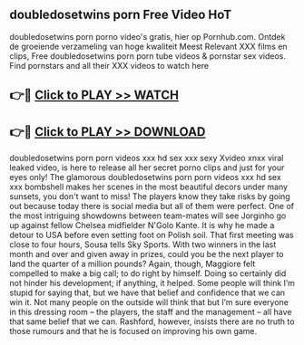 ## doubledosetwins porn Free Video HoT 

doubledosetwins porn porno video's gratis, hier op Pornhub.com. Ontdek de groeiende verzameling van hoge kwaliteit Meest Relevant XXX films en clips,
Free doubledosetwins porn porn tube videos & pornstar sex videos. Find pornstars and all their XXX videos to watch here


## 👉🔴 [Click to PLAY >> WATCH](http://us.freeplayer.one?title=doubledosetwins_porn&ref=16D)

## 👉🔴 [Click to PLAY >> DOWNLOAD](http://us.freeplayer.one?title=doubledosetwins_porn&ref=16D)


doubledosetwins porn porn videos xxx hd sex xxx sexy Xvideo xnxx viral leaked video, is here to release all her secret porno clips and just for your eyes only! The glamorous doubledosetwins porn porn videos xxx hd sex xxx bombshell makes her scenes in the most beautiful decors under many sunsets, you don't want to miss! The players know they take risks by going out because today there is social media but all of them were perfect. One of the most intriguing showdowns between team-mates will see Jorginho go up against fellow Chelsea midfielder N'Golo Kante. It is why he made a detour to USA before even setting foot on Polish soil. That first meeting was close to four hours, Sousa tells Sky Sports. With two winners in the last month and over and given away in prizes, could you be the next player to land the quarter of a million pounds? Again, though, Maggiore felt compelled to make a big call; to do right by himself. Doing so certainly did not hinder his development; if anything, it helped. Some people will think I’m stupid for saying that, but we have that belief and confidence that we can win it. Not many people on the outside will think that but I’m sure everyone in this dressing room – the players, the staff and the management – all have that same belief that we can. Rashford, however, insists there are no truth to those rumours and that he is focused on improving his own game.